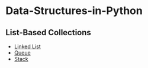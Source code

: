 # Data-Structures-in-Python
## List-Based Collections
- [Linked List](https://github.com/dtsai7/Data-Structures-in-Python/tree/master/Linked%20List)
- [Queue](https://github.com/dtsai7/Data-Structures-in-Python/tree/master/Queue)
- [Stack](https://github.com/dtsai7/Data-Structures-in-Python/tree/master/Stack)
